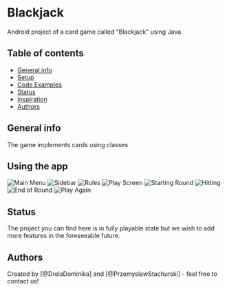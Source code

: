 # Blackjack
Android project of a card game called "Blackjack" using Java.

## Table of contents
* [General info](#general-info)
* [Setup](#setup)
* [Code Examples](#code-examples)
* [Status](#status)
* [Inspiration](#inspiration)
* [Authors](#authors)

## General info

The game implements cards using classes

## Using the app
![Main Menu](https://imgur.com/roVYBEZ)
![Sidebar](https://imgur.com/roVYBEZ)
![Rules](https://imgur.com/roVYBEZ)
![Play Screen](https://imgur.com/roVYBEZ)
![Starting Round](https://imgur.com/roVYBEZ)
![Hitting](https://imgur.com/roVYBEZ)
![End of Round](https://imgur.com/roVYBEZ)
![Play Again](https://imgur.com/roVYBEZ)

## Status
The project you can find here is in fully playable state but we wish to add more features in the foreseeable future. 
## Authors
Created by [@DrelaDominika] and [@PrzemyslawStachurski] - feel free to contact us!
